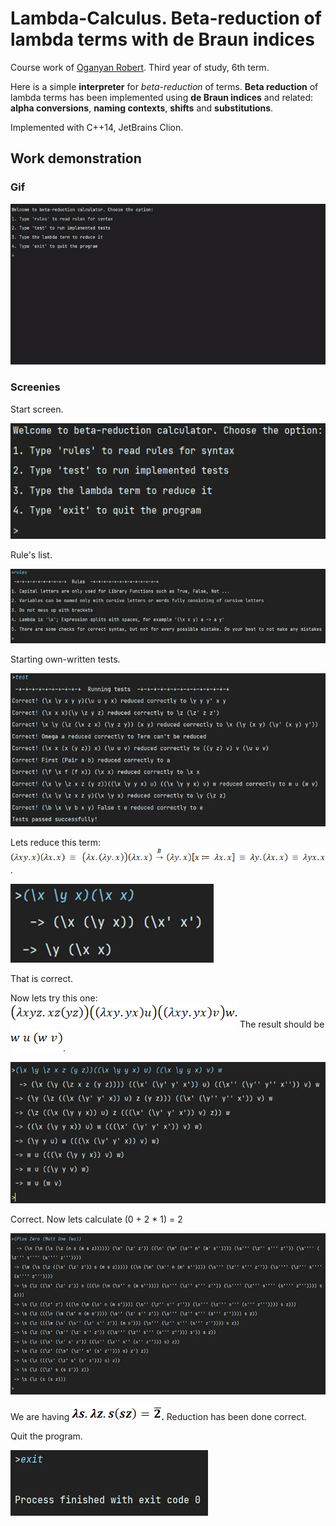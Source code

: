 # Lambda-Calculus. Beta-reduction of lambda terms with de Braun indices
Course work of [Oganyan Robert](https://t.me/robasti). Third year of study, 6th term.

Here is a simple **interpreter** for *beta-reduction* of terms. **Beta reduction** of lambda terms has been implemented using **de Braun indices** and related: **alpha conversions**, **naming contexts**, **shifts** and **substitutions**.

Implemented with C++14, JetBrains Clion.

## Work demonstration

### Gif

![work_demo](./src_md/work_demo.gif)


### Screenies

Start screen.

![img](./src_md/clip_image001.png)

Rule's list.

 ![img](./src_md/clip_image003.png)

Starting own-written tests.

![img](./src_md/clip_image005.png)

Lets reduce this term: ![img](./src_md/clip_image007.png) . 

*![img](./src_md/clip_image009.png)*

That is correct.

 

Now lets try this one: ![img](./src_md/clip_image011.png) The result should be ![img](./src_md/clip_image013.png).

*![img](./src_md/clip_image015.png)*

Correct. Now lets calculate (0 + 2 * 1) = 2

 

![img](./src_md/clip_image017.png)

We are having ![img](./src_md/clip_image019.png)**.** Reduction has been done correct.

Quit the program.

![img](./src_md/clip_image020.png)

